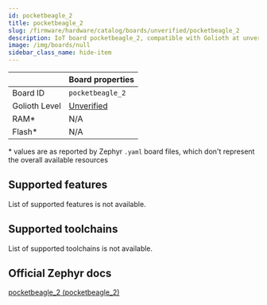 ```yaml
---
id: pocketbeagle_2
title: pocketbeagle_2
slug: /firmware/hardware/catalog/boards/unverified/pocketbeagle_2
description: IoT board pocketbeagle_2, compatible with Golioth at unverified level.
image: /img/boards/null
sidebar_class_name: hide-item
---
```


[//]: # (This is an auto-generated file, do not edit! Changes to it will be lost upon re-generation)



|                | Board properties     |
| -------------  | -------------------- |
| Board ID       | `pocketbeagle_2` |
| Golioth Level  | [Unverified](/firmware/hardware#unverified-boards) |
| RAM*           | N/A |
| Flash*         | N/A |

\* values are as reported by Zephyr `.yaml` board files, which don't represent the overall available resources



## Supported features

List of supported features is not available.

## Supported toolchains

List of supported toolchains is not available.

## Official Zephyr docs

[pocketbeagle_2 (pocketbeagle_2)](https://docs.zephyrproject.org/latest/boards/beagle/pocketbeagle_2/doc/index.html)
